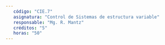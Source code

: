 ```yaml
---
   código: "CIE.7"
   asignatura: "Control de Sistemas de estructura variable"
   responsable: "Mg. R. Mantz"
   créditos: "5"
   horas: "50"
---
```

<!--stackedit_data:
eyJoaXN0b3J5IjpbODMyMDE1OTIwXX0=
-->
